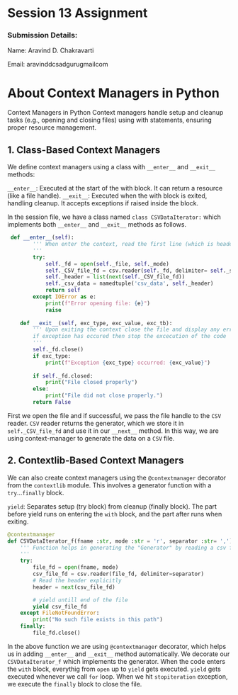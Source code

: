 # Session 13 Assignment

### Submission Details:
Name: Aravind D. Chakravarti

Email: aravinddcsadguru<at>gmail<dot>com


# About Context Managers in Python

Context Managers in Python
Context managers handle setup and cleanup tasks (e.g., opening and closing files) using with statements, ensuring proper resource management.

## 1. Class-Based Context Managers

We define context managers using a class with `__enter__` and `__exit__` methods:

`__enter__`: Executed at the start of the with block. It can return a resource (like a file handle).
`__exit__`: Executed when the with block is exited, handling cleanup. It accepts exceptions if raised inside the block.

In the session file, we have a class named `class CSVDataIterator:` which implements both `__enter__` and `__exit__` methods as follows. 

```python
 def __enter__(self):
        ''' When enter the context, read the first line (which is header) and return the object
        '''
        try:
            self._fd = open(self._file, self._mode)
            self._CSV_file_fd = csv.reader(self._fd, delimiter= self._separator)
            self._header = list(next(self._CSV_file_fd))
            self._csv_data = namedtuple('csv_data', self._header)
            return self
        except IOError as e:
            print(f"Error opening file: {e}")
            raise
    
    def __exit__(self, exc_type, exc_value, exc_tb):
        ''' Upon exiting the context close the file and display any error/exception occurred. 
        if exception has occured then stop the excecution of the code
        '''
        self._fd.close()
        if exc_type:
            print(f"Exception {exc_type} occurred: {exc_value}")
            
        if self._fd.closed:
            print("File closed properly")
        else:
            print("File did not close properly.")
        return False
```

First we open the file and if successful, we pass the file handle to the `CSV` reader. `CSV` reader returns the generator, which we store it in `self._CSV_file_fd` and use it in our `__next__` method. In this way, we are using context-manager to generate the data on a `CSV` file. 


## 2. Contextlib-Based Context Managers

We can also create context managers using the `@contextmanager` decorator from the `contextlib` module. This involves a generator function with a `try`...`finally` block.

`yield`: Separates setup (try block) from cleanup (finally block). The part before yield runs on entering the `with` block, and the part after runs when exiting.

```python
@contextmanager
def CSVDataIterator_f(fname :str, mode :str = 'r', separator :str= ','):
    ''' Function helps in generating the "Generator" by reading a csv file.
    '''
    try:
        file_fd = open(fname, mode)
        csv_file_fd = csv.reader(file_fd, delimiter=separator)
        # Read the header explicitly
        header = next(csv_file_fd)

        # yield untill end of the file 
        yield csv_file_fd
    except FileNotFoundError:
        print("No such file exists in this path")
    finally:
        file_fd.close()
```

In the above function we are using `@contextmanager` decorator, which helps us in adding `__enter__` and `__exit__` method automatically. We decorate our `CSVDataIterator_f` which implements the generator. When the code enters the `with` block, everythig from `open` up to `yield` gets executed. `yield` gets executed whenever we call `for` loop. When we hit `stopiteration` exception, we execute the `finally` block to close the file.